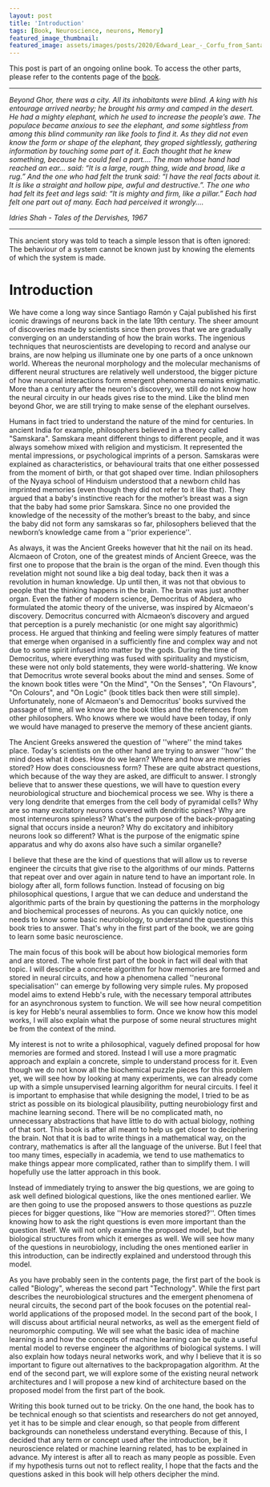 ```yaml
---
layout: post
title: 'Introduction'
tags: [Book, Neuroscience, neurons, Memory]
featured_image_thumbnail:
featured_image: assets/images/posts/2020/Edward_Lear_-_Corfu_from_Santa_Decca_-_Google_Art_Project.jpg
---
```


This post is part of an ongoing online book. To access the other parts, please refer to the contents page of the [book](https://lums.blog/The-Competitive-Neuron).

***

_Beyond Ghor, there was a city. All its inhabitants were blind. A king with his entourage arrived nearby; he brought his army and camped in the desert. He had a mighty elephant, which he used to increase the people’s awe. The populace became anxious to see the elephant, and some sightless from among this blind community ran like fools to find it. As they did not even know the form or shape of the elephant, they groped sightlessly, gathering information by touching some part of it. Each thought that he knew something, because he could feel a part.... The man whose hand had reached an ear... said: “It is a large, rough thing, wide and broad, like a rug.” And the one who had felt the trunk said: “I have the real facts about it. It is like a straight and hollow pipe, awful and destructive.”. The one who had felt its feet and legs said: “It is mighty and firm, like a pillar.” Each had felt one part out of many. Each had perceived it wrongly...._

<cite>Idries Shah - Tales of the Dervishes, 1967</cite>

***

This ancient story was told to teach a simple lesson that is often ignored: The behaviour of a system cannot be known just by knowing the elements of which the system is made.

# Introduction
We have come a long way since  Santiago Ramón y Cajal published his first iconic drawings of neurons back in the late 19th century. The sheer amount of discoveries made by scientists since then proves that we are gradually converging on an understanding of how the brain works. The ingenious techniques that neuroscientists are developing to record and analyse our brains, are now helping us illuminate one by one parts of a once unknown world. Whereas the neuronal morphology and the molecular mechanisms of different neural structures are relatively well understood, the bigger picture of how neuronal interactions form emergent phenomena remains enigmatic. More than a century after the neuron's discovery, we still do not know how the neural circuity in our heads gives rise to the mind. Like the blind men beyond Ghor, we are still trying to make sense of the elephant ourselves.

Humans in fact tried to understand the nature of the mind for centuries. In ancient India for example, philosophers believed in a theory called "Samskara". Samskara meant different things to different people, and it was always somehow mixed with religion and mysticism. It represented the mental impressions, or psychological imprints of a person. Samskaras were explained as characteristics, or behavioural traits that one either possessed from the moment of birth, or that got shaped over time. Indian philosophers  of the Nyaya school of Hinduism understood that a newborn child has imprinted memories (even though they did not refer to it like that). They argued that a baby's instinctive reach for the mother’s breast was a sign that the baby had some prior Samskara. Since no one provided the knowledge of the necessity of the mother’s breast to the baby, and since the baby did not form any samskaras so far, philosophers believed that the newborn’s knowledge came from a ''prior experience''.

As always, it was the Ancient Greeks however that hit the nail on its head. Alcmaeon of Croton, one of the greatest minds of Ancient Greece, was the first one to propose that the brain is the organ of the mind. Even though this revelation might not sound like a big deal today, back then it was a revolution in human knowledge. Up until then, it was not that obvious to people that the thinking happens in the brain. The brain was just another organ. Even the father of modern science, Democritus of Abdera, who formulated the atomic theory of the universe, was inspired by Alcmaeon's discovery. Democritus concurred with Alcmaeon’s discovery and argued that perception is a purely mechanistic (or one might say algorithmic) process. He argued that thinking and feeling were simply features of matter that emerge when organised in a sufficiently fine and complex way and not due to some spirit infused into matter by the gods. During the time of Democritus, where everything was fused with spirituality and mysticism, these were not only bold statements, they were world-shattering. We know that Democritus wrote several books about the mind and senses. Some of the known book titles were "On the Mind", "On the Senses", "On Flavours", "On Colours", and "On Logic" (book titles back then were still simple). Unfortunately, none of Alcmaeon's and Democritus' books survived the passage of time, all we know are the book titles and the references from other philosophers. Who knows where we would have been today, if only we would have managed to preserve the memory of these ancient giants.

The Ancient Greeks answered the question of ''where'' the mind takes place. Today's scientists on the other hand are trying to answer ''how'' the mind does what it does. How do we learn? Where and how are memories stored? How does consciousness form? These are quite abstract questions, which because of the way they are asked, are difficult to answer. I strongly believe that to answer these questions, we will have to question every neurobiological structure and biochemical process we see. Why is there a very long dendrite that emerges from the cell body of pyramidal cells? Why are so many excitatory neurons covered with dendritic spines? Why are most interneurons spineless? What's the purpose of the back-propagating signal that occurs inside a neuron? Why do excitatory and inhibitory neurons look so different? What is the purpose of the enigmatic spine apparatus and why do axons also have such a similar organelle?

I believe that these are the kind of questions that will allow us to reverse engineer the circuits that give rise to the algorithms of our minds. Patterns that repeat over and over again in nature tend to have an important role. In biology after all, form follows function. Instead of focusing on big philosophical questions, I argue that we can deduce and understand the algorithmic parts of the brain by questioning the patterns in the morphology and biochemical processes of neurons. As you can quickly notice, one needs to know some basic neurobiology, to understand the questions this book tries to answer. That's why in the first part of the book, we are going to learn some basic neuroscience.

The main focus of this book will be about how biological memories form and are stored. The whole first part of the book in fact will deal with that topic. I will describe a concrete algorithm for how memories are formed and stored in neural circuits, and how a phenomena called ''neuronal specialisation'' can emerge by following very simple rules. My proposed model aims to extend Hebb's rule, with the necessary temporal attributes for an asynchronous system to function. We will see how neural competition is key for Hebb's neural assemblies to form. Once we know how this model works, I will also explain what the purpose of some neural structures might be from the context of the mind.

My interest is not to write a philosophical, vaguely defined proposal for how memories are formed and stored. Instead I will use a more pragmatic approach and explain a concrete, simple to understand process for it. Even though we do not know all the biochemical puzzle pieces for this problem yet, we will see how by looking at many experiments, we can already come up with a simple unsupervised learning algorithm for neural circuits. I feel it is important to emphasise that while designing the model, I tried to be as strict as possible on its biological plausibility, putting neurobiology first and machine learning second. There will be no complicated math, no unnecessary abstractions that have little to do with actual biology, nothing of that sort. This book is after all meant to help us get closer to deciphering the brain. Not that it is bad to write things in a mathematical way, on the contrary, mathematics is after all the language of the universe. But I feel that too many times, especially in academia, we tend to use mathematics to make things appear more complicated, rather than to simplify them. I will hopefully use the latter approach in this book.

Instead of immediately trying to answer the big questions, we are going to ask well defined biological questions, like the ones mentioned earlier. We are then going to use the proposed answers to those questions as puzzle pieces for bigger questions, like ''How are memories stored?''. Often times knowing how to ask the right questions is even more important than the question itself. We will not only examine the proposed model, but the biological structures from which it emerges as well. We will see how many of the questions in neurobiology, including the ones mentioned earlier in this introduction, can be indirectly explained and understood through this model.

As you have probably seen in the contents page, the first part of the book is called "Biology", whereas the second part "Technology". While the first part describes the neurobiological structures and the emergent phenomena of neural circuits, the second part of the book focuses on the potential real-world applications of the proposed model. In the second part of the book, I will discuss about artificial neural networks, as well as the emergent field of neuromorphic computing. We will see what the basic idea of machine learning is and how the concepts of machine learning can be quite a useful mental model to reverse engineer the algorithms of biological systems. I will also explain how todays neural networks work, and why I believe that it is so important to figure out alternatives to the backpropagation algorithm. At the end of the second part, we will explore some of the existing neural network architectures and I will propose a new kind of architecture based on the proposed model from the first part of the book.

Writing this book turned out to be tricky. On the one hand, the book has to be technical enough so that scientists and researchers do not get annoyed, yet it has to be simple and clear enough, so that people from different backgrounds can nonetheless understand everything. Because of this, I decided that any term or concept used after the introduction, be it neuroscience related or machine learning related, has to be explained in advance. My interest is after all to reach as many people as possible. Even if my hypothesis turns out not to reflect reality, I hope that the facts and the questions asked in this book will help others decipher the mind.
